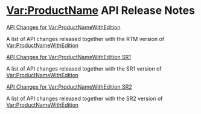 <Var:ProductName> API Release Notes
=============

[API Changes for <Var:ProductNameWithEdition>](tradosstudio2022.md)

A list of API changes released together with the RTM version of <Var:ProductNameWithEdition>

[API Changes for <Var:ProductNameWithEdition> SR1](tradosstudio2022sr1.md)

A list of API changes released together with the SR1 version of <Var:ProductNameWithEdition>

[API Changes for <Var:ProductNameWithEdition> SR2](tradosstudio2022sr2.md)

A list of API changes released together with the SR2 version of <Var:ProductNameWithEdition>


